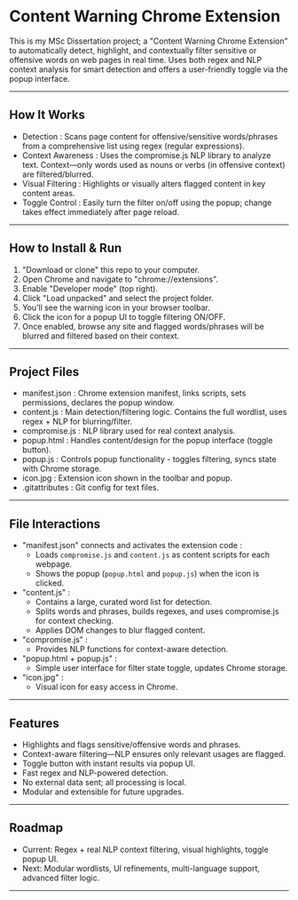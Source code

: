 # Content Warning Chrome Extension

This is my MSc Dissertation project; a "Content Warning Chrome Extension" to automatically detect, highlight, and contextually filter sensitive or offensive words on web pages in real time. Uses both regex and NLP context analysis for smart detection and offers a user-friendly toggle via the popup interface.

------

## How It Works

- Detection : Scans page content for offensive/sensitive words/phrases from a comprehensive list using regex (regular expressions).
- Context Awareness : Uses the compromise.js NLP library to analyze text. Context—only words used as nouns or verbs (in offensive context) are filtered/blurred.
- Visual Filtering : Highlights or visually alters flagged content in key content areas.
- Toggle Control : Easily turn the filter on/off using the popup; change takes effect immediately after page reload.

------

## How to Install & Run

1. "Download or clone" this repo to your computer.
2. Open Chrome and navigate to "chrome://extensions".
3. Enable "Developer mode" (top right).
4. Click "Load unpacked" and select the project folder.
5. You’ll see the warning icon in your browser toolbar.
6. Click the icon for a popup UI to toggle filtering ON/OFF.
7. Once enabled, browse any site and flagged words/phrases will be blurred and filtered based on their context.

------

## Project Files
                                                                            

- manifest.json  : Chrome extension manifest, links scripts, sets permissions, declares the popup window. 
- content.js     : Main detection/filtering logic. Contains the full wordlist, uses regex + NLP for blurring/filter. 
- compromise.js  : NLP library used for real context analysis.    
- popup.html     : Handles content/design for the popup interface (toggle button).                                        
- popup.js       : Controls popup functionality - toggles filtering, syncs state with Chrome storage.       
- icon.jpg       : Extension icon shown in the toolbar and popup.                                         
- .gitattributes : Git config for text files.                                                             
                                                               

------

## File Interactions

- "manifest.json" connects and activates the extension code :
    - Loads `compromise.js` and `content.js` as content scripts for each webpage.
    - Shows the popup (`popup.html` and `popup.js`) when the icon is clicked.
- "content.js" :
    - Contains a large, curated word list for detection.
    - Splits words and phrases, builds regexes, and uses compromise.js for context checking.
    - Applies DOM changes to blur flagged content.
- "compromise.js" :
    - Provides NLP functions for context-aware detection.
- "popup.html + popup.js" :
    - Simple user interface for filter state toggle, updates Chrome storage.
- "icon.jpg" :
    - Visual icon for easy access in Chrome.

------

## Features

- Highlights and flags sensitive/offensive words and phrases.
- Context-aware filtering—NLP ensures only relevant usages are flagged.
- Toggle button with instant results via popup UI.
- Fast regex and NLP-powered detection.
- No external data sent; all processing is local.
- Modular and extensible for future upgrades.

------

## Roadmap

- Current: Regex + real NLP context filtering, visual highlights, toggle popup UI.
- Next: Modular wordlists, UI refinements, multi-language support, advanced filter logic.

------


